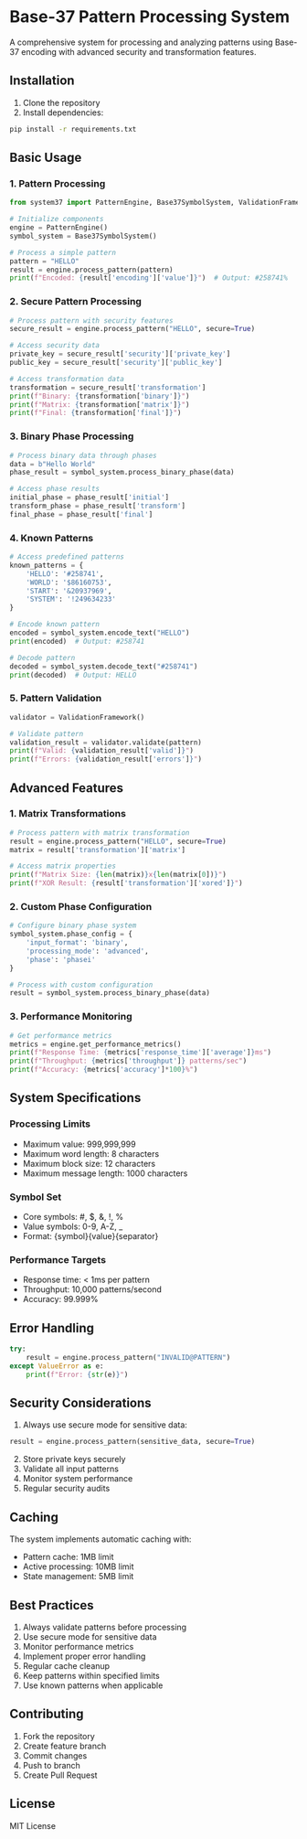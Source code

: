 # Base-37 Pattern Processing System

A comprehensive system for processing and analyzing patterns using Base-37 encoding with advanced security and transformation features.

## Installation

1. Clone the repository
2. Install dependencies:

```bash
pip install -r requirements.txt
```

## Basic Usage

### 1. Pattern Processing

```python
from system37 import PatternEngine, Base37SymbolSystem, ValidationFramework

# Initialize components
engine = PatternEngine()
symbol_system = Base37SymbolSystem()

# Process a simple pattern
pattern = "HELLO"
result = engine.process_pattern(pattern)
print(f"Encoded: {result['encoding']['value']}")  # Output: #258741%
```

### 2. Secure Pattern Processing

```python
# Process pattern with security features
secure_result = engine.process_pattern("HELLO", secure=True)

# Access security data
private_key = secure_result['security']['private_key']
public_key = secure_result['security']['public_key']

# Access transformation data
transformation = secure_result['transformation']
print(f"Binary: {transformation['binary']}")
print(f"Matrix: {transformation['matrix']}")
print(f"Final: {transformation['final']}")
```

### 3. Binary Phase Processing

```python
# Process binary data through phases
data = b"Hello World"
phase_result = symbol_system.process_binary_phase(data)

# Access phase results
initial_phase = phase_result['initial']
transform_phase = phase_result['transform']
final_phase = phase_result['final']
```

### 4. Known Patterns

```python
# Access predefined patterns
known_patterns = {
    'HELLO': '#258741',
    'WORLD': '$86160753',
    'START': '&20937969',
    'SYSTEM': '!249634233'
}

# Encode known pattern
encoded = symbol_system.encode_text("HELLO")
print(encoded)  # Output: #258741

# Decode pattern
decoded = symbol_system.decode_text("#258741")
print(decoded)  # Output: HELLO
```

### 5. Pattern Validation

```python
validator = ValidationFramework()

# Validate pattern
validation_result = validator.validate(pattern)
print(f"Valid: {validation_result['valid']}")
print(f"Errors: {validation_result['errors']}")
```

## Advanced Features

### 1. Matrix Transformations

```python
# Process pattern with matrix transformation
result = engine.process_pattern("HELLO", secure=True)
matrix = result['transformation']['matrix']

# Access matrix properties
print(f"Matrix Size: {len(matrix)}x{len(matrix[0])}")
print(f"XOR Result: {result['transformation']['xored']}")
```

### 2. Custom Phase Configuration

```python
# Configure binary phase system
symbol_system.phase_config = {
    'input_format': 'binary',
    'processing_mode': 'advanced',
    'phase': 'phasei'
}

# Process with custom configuration
result = symbol_system.process_binary_phase(data)
```

### 3. Performance Monitoring

```python
# Get performance metrics
metrics = engine.get_performance_metrics()
print(f"Response Time: {metrics['response_time']['average']}ms")
print(f"Throughput: {metrics['throughput']} patterns/sec")
print(f"Accuracy: {metrics['accuracy']*100}%")
```

## System Specifications

### Processing Limits
- Maximum value: 999,999,999
- Maximum word length: 8 characters
- Maximum block size: 12 characters
- Maximum message length: 1000 characters

### Symbol Set
- Core symbols: #, $, &, !, %
- Value symbols: 0-9, A-Z, _
- Format: {symbol}{value}{separator}

### Performance Targets
- Response time: < 1ms per pattern
- Throughput: 10,000 patterns/second
- Accuracy: 99.999%

## Error Handling

```python
try:
    result = engine.process_pattern("INVALID@PATTERN")
except ValueError as e:
    print(f"Error: {str(e)}")
```

## Security Considerations

1. Always use secure mode for sensitive data:

```python
result = engine.process_pattern(sensitive_data, secure=True)
```

2. Store private keys securely
3. Validate all input patterns
4. Monitor system performance
5. Regular security audits

## Caching

The system implements automatic caching with:
- Pattern cache: 1MB limit
- Active processing: 10MB limit
- State management: 5MB limit

## Best Practices

1. Always validate patterns before processing
2. Use secure mode for sensitive data
3. Monitor performance metrics
4. Implement proper error handling
5. Regular cache cleanup
6. Keep patterns within specified limits
7. Use known patterns when applicable

## Contributing

1. Fork the repository
2. Create feature branch
3. Commit changes
4. Push to branch
5. Create Pull Request

## License

MIT License 